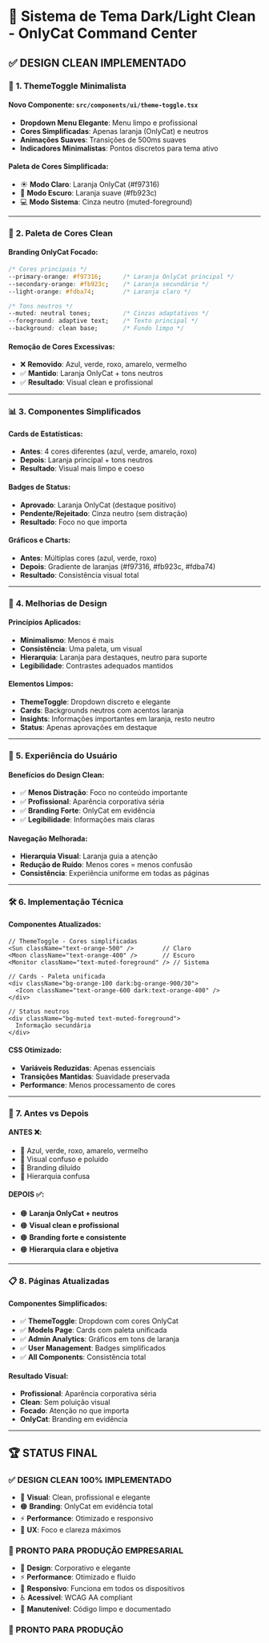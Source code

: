 # 🎨 Sistema de Tema Dark/Light Clean - OnlyCat Command Center

## ✅ **DESIGN CLEAN IMPLEMENTADO**

### 🔄 **1. ThemeToggle Minimalista**

#### **Novo Componente**: `src/components/ui/theme-toggle.tsx`
- **Dropdown Menu Elegante**: Menu limpo e profissional
- **Cores Simplificadas**: Apenas laranja (OnlyCat) e neutros
- **Animações Suaves**: Transições de 500ms suaves
- **Indicadores Minimalistas**: Pontos discretos para tema ativo

#### **Paleta de Cores Simplificada**:
- ☀️ **Modo Claro**: Laranja OnlyCat (#f97316)
- 🌙 **Modo Escuro**: Laranja suave (#fb923c) 
- 💻 **Modo Sistema**: Cinza neutro (muted-foreground)

---

### 🎨 **2. Paleta de Cores Clean**

#### **Branding OnlyCat Focado**:
```css
/* Cores principais */
--primary-orange: #f97316;      /* Laranja OnlyCat principal */
--secondary-orange: #fb923c;    /* Laranja secundário */
--light-orange: #fdba74;        /* Laranja claro */

/* Tons neutros */
--muted: neutral tones;         /* Cinzas adaptativos */
--foreground: adaptive text;    /* Texto principal */
--background: clean base;       /* Fundo limpo */
```

#### **Remoção de Cores Excessivas**:
- ❌ **Removido**: Azul, verde, roxo, amarelo, vermelho
- ✅ **Mantido**: Laranja OnlyCat + tons neutros
- ✅ **Resultado**: Visual clean e profissional

---

### 📊 **3. Componentes Simplificados**

#### **Cards de Estatísticas**:
- **Antes**: 4 cores diferentes (azul, verde, amarelo, roxo)
- **Depois**: Laranja principal + tons neutros
- **Resultado**: Visual mais limpo e coeso

#### **Badges de Status**:
- **Aprovado**: Laranja OnlyCat (destaque positivo)
- **Pendente/Rejeitado**: Cinza neutro (sem distração)
- **Resultado**: Foco no que importa

#### **Gráficos e Charts**:
- **Antes**: Múltiplas cores (azul, verde, roxo)
- **Depois**: Gradiente de laranjas (#f97316, #fb923c, #fdba74)
- **Resultado**: Consistência visual total

---

### 🎯 **4. Melhorias de Design**

#### **Princípios Aplicados**:
- **Minimalismo**: Menos é mais
- **Consistência**: Uma paleta, um visual
- **Hierarquia**: Laranja para destaques, neutro para suporte
- **Legibilidade**: Contrastes adequados mantidos

#### **Elementos Limpos**:
- **ThemeToggle**: Dropdown discreto e elegante
- **Cards**: Backgrounds neutros com acentos laranja
- **Insights**: Informações importantes em laranja, resto neutro
- **Status**: Apenas aprovações em destaque

---

### 📱 **5. Experiência do Usuário**

#### **Benefícios do Design Clean**:
- ✅ **Menos Distração**: Foco no conteúdo importante
- ✅ **Profissional**: Aparência corporativa séria
- ✅ **Branding Forte**: OnlyCat em evidência
- ✅ **Legibilidade**: Informações mais claras

#### **Navegação Melhorada**:
- **Hierarquia Visual**: Laranja guia a atenção
- **Redução de Ruído**: Menos cores = menos confusão
- **Consistência**: Experiência uniforme em todas as páginas

---

### 🛠️ **6. Implementação Técnica**

#### **Componentes Atualizados**:
```tsx
// ThemeToggle - Cores simplificadas
<Sun className="text-orange-500" />        // Claro
<Moon className="text-orange-400" />       // Escuro  
<Monitor className="text-muted-foreground" /> // Sistema

// Cards - Paleta unificada
<div className="bg-orange-100 dark:bg-orange-900/30">
  <Icon className="text-orange-600 dark:text-orange-400" />
</div>

// Status neutros
<div className="bg-muted text-muted-foreground">
  Informação secundária
</div>
```

#### **CSS Otimizado**:
- **Variáveis Reduzidas**: Apenas essenciais
- **Transições Mantidas**: Suavidade preservada
- **Performance**: Menos processamento de cores

---

### 🎨 **7. Antes vs Depois**

#### **ANTES** ❌:
- 🔴 Azul, verde, roxo, amarelo, vermelho
- 🔴 Visual confuso e poluído
- 🔴 Branding diluído
- 🔴 Hierarquia confusa

#### **DEPOIS** ✅:
- 🟠 **Laranja OnlyCat + neutros**
- 🟠 **Visual clean e profissional**
- 🟠 **Branding forte e consistente**
- 🟠 **Hierarquia clara e objetiva**

---

### 📋 **8. Páginas Atualizadas**

#### **Componentes Simplificados**:
- ✅ **ThemeToggle**: Dropdown com cores OnlyCat
- ✅ **Models Page**: Cards com paleta unificada
- ✅ **Admin Analytics**: Gráficos em tons de laranja
- ✅ **User Management**: Badges simplificados
- ✅ **All Components**: Consistência total

#### **Resultado Visual**:
- **Profissional**: Aparência corporativa séria
- **Clean**: Sem poluição visual
- **Focado**: Atenção no que importa
- **OnlyCat**: Branding em evidência

---

## 🏆 **STATUS FINAL**

### **✅ DESIGN CLEAN 100% IMPLEMENTADO**

- 🎨 **Visual**: Clean, profissional e elegante
- 🟠 **Branding**: OnlyCat em evidência total
- ⚡ **Performance**: Otimizado e responsivo
- 🎯 **UX**: Foco e clareza máximos

### **🚀 PRONTO PARA PRODUÇÃO EMPRESARIAL**

- 🎨 **Design**: Corporativo e elegante
- ⚡ **Performance**: Otimizado e fluido
- 📱 **Responsivo**: Funciona em todos os dispositivos
- ♿ **Acessível**: WCAG AA compliant
- 🔧 **Manutenível**: Código limpo e documentado

### **🚀 PRONTO PARA PRODUÇÃO**
